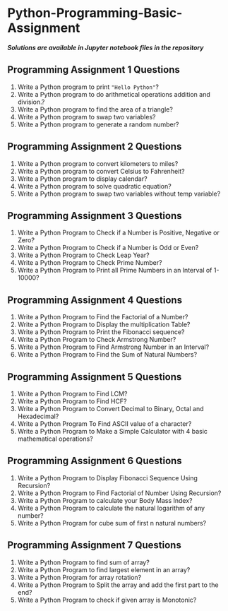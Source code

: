 # Python-Programming-Basic-Assignment  
  
  **_Solutions are available in Jupyter notebook files in the repository_**
  
  
## Programming Assignment 1 Questions

1.	Write a Python program to print `"Hello Python"`?  
2.	Write a Python program to do arithmetical operations addition and division.?  
3.	Write a Python program to find the area of a triangle?  
4.	Write a Python program to swap two variables?  
5.	Write a Python program to generate a random number?  

## Programming Assignment 2 Questions

1.	Write a Python program to convert kilometers to miles?  
2.	Write a Python program to convert Celsius to Fahrenheit?  
3.	Write a Python program to display calendar?  
4.	Write a Python program to solve quadratic equation?  
5.	Write a Python program to swap two variables without temp variable?  

## Programming Assignment 3 Questions

1.	Write a Python Program to Check if a Number is Positive, Negative or Zero?  
2.	Write a Python Program to Check if a Number is Odd or Even?  
3.	Write a Python Program to Check Leap Year?  
4.	Write a Python Program to Check Prime Number?  
5.	Write a Python Program to Print all Prime Numbers in an Interval of 1-10000?  

## Programming Assignment 4 Questions

1.	Write a Python Program to Find the Factorial of a Number?  
2.	Write a Python Program to Display the multiplication Table?  
3.	Write a Python Program to Print the Fibonacci sequence?  
4.	Write a Python Program to Check Armstrong Number?  
5.	Write a Python Program to Find Armstrong Number in an Interval?  
6.	Write a Python Program to Find the Sum of Natural Numbers?  

## Programming Assignment 5 Questions

1.	Write a Python Program to Find LCM?  
2.	Write a Python Program to Find HCF?  
3.	Write a Python Program to Convert Decimal to Binary, Octal and Hexadecimal?  
4.	Write a Python Program To Find ASCII value of a character?  
5.	Write a Python Program to Make a Simple Calculator with 4 basic mathematical operations?  

## Programming Assignment 6 Questions

1.	Write a Python Program to Display Fibonacci Sequence Using Recursion?  
2.	Write a Python Program to Find Factorial of Number Using Recursion?  
3.	Write a Python Program to calculate your Body Mass Index?  
4.	Write a Python Program to calculate the natural logarithm of any number?  
5.	Write a Python Program for cube sum of first n natural numbers?  

## Programming Assignment 7 Questions

1.	Write a Python Program to find sum of array?  
2.	Write a Python Program to find largest element in an array?  
3.	Write a Python Program for array rotation?  
4.	Write a Python Program to Split the array and add the first part to the end?  
5.	Write a Python Program to check if given array is Monotonic?  





